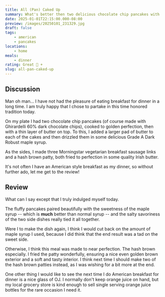 ```yaml
---
title: All (Pan) Caked Up
summary: What's better then two delicious chocolate chip pancakes with a side of sausage links and a hash brown patty?
date: 2025-01-01T22:15:00.000-08:00
preview: /images/20250101_231329.jpg
draft: false
tags:
    - american
    - pancakes
locations:
    - home
meals:
    - dinner
rating: Great 🥵 +
slug: all-pan-caked-up
---
```


## Discussion

Man oh man... I have not had the pleasure of eating breakfast for dinner in a
long time. I am truly happy that I chose to partake in this time honored
tradition today.

On my plate I had two chocolate chip pancakes (of course made with Ghirardelli 
60% dark chocolate chips), cooked to golden perfection, then
with a thin layer of butter on top. To this, I added a larger pad of butter to
each of the cakes and then drizzled them in some delicious Grade A Dark Robust
maple syrup.

As the sides, I made three Morningstar vegetarian breakfast sausage links and a
hash brown patty, both fried to perfection in some quality Irish butter.

It's not often I have an American style breakfast as my dinner, so without
further ado, let me get to the review!

## Review

What can I say except that I truly indulged myself today.

The fluffy pancakes paired beautifully with the sweetness of the maple syrup
-- which is **much** better than normal syrup -- and the salty savoriness of the
two side dishes really tied it all together.

Were I to make the dish again, I think I would cut back on the amount of maple
syrup I used, because I did think that the end result was a tad on the sweet
side.

Otherwise, I think this meal was made to near perfection. The hash brown
especially. I fried the patty wonderfully, ensuring a nice even golden brown
exterior and a soft and tasty interior. I think next time I should make two of
the hash brown patties instead, as I was wishing for a bit more at the end.

One other thing I would like to see the next time I do American breakfast for
dinner is a nice glass of OJ. I normally don't keep orange juice on hand, but my
local grocery store is kind enough to sell single serving orange juice bottles
for the rare occasion I need it.